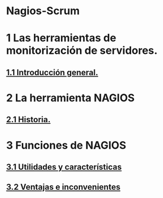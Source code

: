 # Nagios-Scrum
# 1  Las herramientas de monitorización de servidores.
## [1.1  Introducción general.](./md/1_introduccion_general.md)
# 2  La herramienta NAGIOS
## [2.1  Historia.](./md/2_historia_nagios.md)
# 3 Funciones de NAGIOS
##  [3.1 Utilidades y características](./md/3_1Utilidades_y_caracteristicas.md)
##  [3.2 Ventajas e inconvenientes](./md/3_2Ventajas_e_inconvenientes.md)

